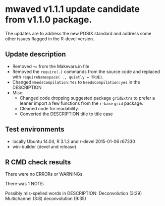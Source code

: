# mwaved v1.1.1 update candidate from v1.1.0 package. 

The updates are to address the new POSIX standard and address some other issues flagged in the R-devel version.

## Update description

* Removed ` += ` from the Makevars.in file
* Removed the `require(.)` commands from the source code and replaced with `requireNamespace( ., quietly = TRUE)`.
* Changed `NeedsCompilation:Yes` to `NeedsCompilation:yes` in the DESCRIPTION
* Misc: 
    + Changed code dropping suggested package `gridExtra` to prefer a leaner import a few functions from the `r-base` `grid` package.
    + Cleaned code for readability.
    + Converted the DESCRIPTION title to title case

## Test environments
* locally Ubuntu 14.04, R 3.1.2 and r-devel 2015-01-06 r67330
* win-builder (devel and release)

## R CMD check results
There were no ERRORs or WARNINGs. 

There was 1 NOTE:

Possibly mis-spelled words in DESCRIPTION:
  Deconvolution (3:29)
  Multichannel (3:8)
  deconvolution (9:35)
